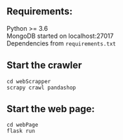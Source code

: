## Requirements:

Python >= 3.6  
MongoDB started on localhost:27017  
Dependencies from `requirements.txt`

## Start the crawler

```
cd webScrapper
scrapy crawl pandashop
```

## Start the web page:

```
cd webPage
flask run
```
